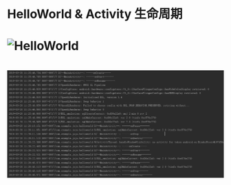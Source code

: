 # HelloWorld & Activity 生命周期
# ![HelloWorld]()
# ![生命周期](https://github.com/JojoBiid/HelloWorld/blob/master/pic/Activity.jpg)
